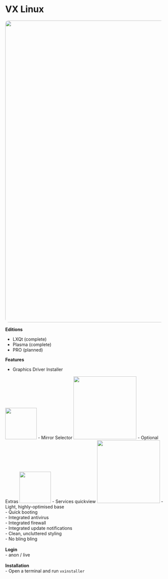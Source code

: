 # VX Linux
<img src="https://raw.githubusercontent.com/dessington/vx-linux/main/vx-7.0-plasma-desktop.png" style="width:960px;border-radius:10px!important;">

**Editions**
- LXQt (complete)
- Plasma (complete)
- PRO (planned)

**Features**
- Graphics Driver Installer
<img src="https://github.com/dessington/vx-linux/blob/main/graphics-drivers.png" style="width:100px;">
- Mirror Selector
<img src="https://github.com/dessington/vx-linux/blob/main/mirror-selector.png" style="width:200px;">
- Optional Extras
<img src="https://github.com/dessington/vx-linux/blob/main/optional-modules.png" style="width:100px;">
- Services quickview
<img src="https://raw.githubusercontent.com/dessington/vx-linux/main/services-quickview.png" style="width:200px;">
- Light, highly-optimised base<br>
- Quick booting<br>
- Integrated antivirus<br>
- Integrated firewall<br>
- Integrated update notifications<br>
- Clean, uncluttered styling<br>
- No bling bling<br>
<br>
<b>Login</b><br>
- anon / live
<br><br>
<b>Installation</b><br>
- Open a terminal and run <code>vxinstaller</code>
